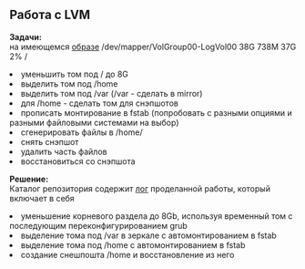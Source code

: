 ## Работа с LVM

**Задачи:**<br>
на имеющемся <a href="https://gitlab.com/otus_linux/stands-03-lvm">образе</a> /dev/mapper/VolGroup00-LogVol00   38G  738M   37G   2% /

<li>уменьшить том под / до 8G
<li> выделить том под /home
<li> выделить том под /var (/var - сделать в mirror)
<li> для /home - сделать том для снэпшотов
<li> прописать монтирование в fstab (попробовать с разными опциями и разными файловыми системами на выбор)
<li> сгенерировать файлы в /home/
<li> снять снэпшот
<li> удалить часть файлов
<li> восстановиться со снэпшота
  
**Решение:**<br>
Каталог репозитория содержит <a href="./lvm.log">лог</a> проделанной работы, который включает в себя
  <li>уменьшение корневого раздела до 8Gb, используя временный том с последующим переконфигурированием grub</li>
  <li>выделение тома под /var в зеркале с автомонтированием в fstab</li>
  <li>выделение тома под /home с автомонтированием в fstab</li>
  <li>создание снешпошта /home и восстановление из него</li>
